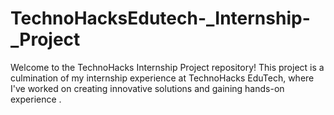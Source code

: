 # TechnoHacksEdutech-_Internship-_Project
Welcome to the TechnoHacks Internship Project repository! This project is a culmination of my internship experience at TechnoHacks EduTech, where I've worked on creating innovative solutions and gaining hands-on experience .

